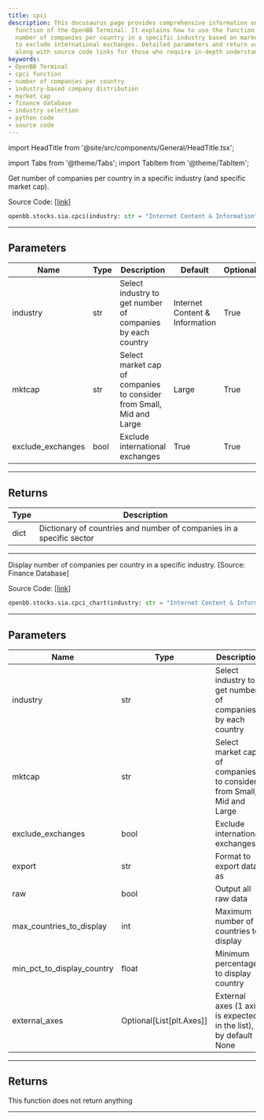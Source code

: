 ```yaml
---
title: cpci
description: This docusaurus page provides comprehensive information on the 'cpci'
  function of the OpenBB Terminal. It explains how to use the function to get the
  number of companies per country in a specific industry based on market cap and whether
  to exclude international exchanges. Detailed parameters and return values are provided,
  along with source code links for those who require in-depth understanding.
keywords:
- OpenBB Terminal
- cpci function
- number of companies per country
- industry-based company distribution
- market cap
- finance database
- industry selection
- python code
- source code
---
```


import HeadTitle from '@site/src/components/General/HeadTitle.tsx';

<HeadTitle title="stocks.sia.cpci - Reference | OpenBB SDK Docs" />

import Tabs from '@theme/Tabs';
import TabItem from '@theme/TabItem';

<Tabs>
<TabItem value="model" label="Model" default>

Get number of companies per country in a specific industry (and specific market cap).

Source Code: [[link](https://github.com/OpenBB-finance/OpenBBTerminal/tree/main/openbb_terminal/stocks/sector_industry_analysis/financedatabase_model.py#L411)]

```python
openbb.stocks.sia.cpci(industry: str = "Internet Content & Information", mktcap: str = "Large", exclude_exchanges: bool = True)
```

---

## Parameters

| Name | Type | Description | Default | Optional |
| ---- | ---- | ----------- | ------- | -------- |
| industry | str | Select industry to get number of companies by each country | Internet Content & Information | True |
| mktcap | str | Select market cap of companies to consider from Small, Mid and Large | Large | True |
| exclude_exchanges | bool | Exclude international exchanges | True | True |


---

## Returns

| Type | Description |
| ---- | ----------- |
| dict | Dictionary of countries and number of companies in a specific sector |
---

</TabItem>
<TabItem value="view" label="Chart">

Display number of companies per country in a specific industry. [Source: Finance Database]

Source Code: [[link](https://github.com/OpenBB-finance/OpenBBTerminal/tree/main/openbb_terminal/stocks/sector_industry_analysis/financedatabase_view.py#L818)]

```python
openbb.stocks.sia.cpci_chart(industry: str = "Internet Content & Information", mktcap: str = "Large", exclude_exchanges: bool = True, export: str = "", raw: bool = False, max_countries_to_display: int = 15, min_pct_to_display_country: float = 0.015, external_axes: Optional[List[matplotlib.axes._axes.Axes]] = None)
```

---

## Parameters

| Name | Type | Description | Default | Optional |
| ---- | ---- | ----------- | ------- | -------- |
| industry | str | Select industry to get number of companies by each country | Internet Content & Information | True |
| mktcap | str | Select market cap of companies to consider from Small, Mid and Large | Large | True |
| exclude_exchanges | bool | Exclude international exchanges | True | True |
| export | str | Format to export data as |  | True |
| raw | bool | Output all raw data | False | True |
| max_countries_to_display | int | Maximum number of countries to display | 15 | True |
| min_pct_to_display_country | float | Minimum percentage to display country | 0.015 | True |
| external_axes | Optional[List[plt.Axes]] | External axes (1 axis is expected in the list), by default None | None | True |


---

## Returns

This function does not return anything

---

</TabItem>
</Tabs>
